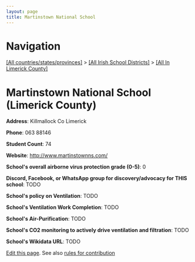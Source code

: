 ```yaml
---
layout: page
title: Martinstown National School
---
```

# Navigation

[[All countries/states/provinces]](../../..) > [[All Irish School Districts]](../..) > [[All In Limerick County]](..)

# Martinstown National School (Limerick County)

**Address**: Killmallock Co Limerick

**Phone**: 063 88146

**Student Count**: 74

**Website**: <http://www.martinstownns.com/>

**School's overall airborne virus protection grade (0-5)**: 0

**Discord, Facebook, or WhatsApp group for discovery/advocacy for THIS school**: TODO

**School's policy on Ventilation**: TODO

**School's Ventilation Work Completion**: TODO

**School's Air-Purification**: TODO

**School's CO2 monitoring to actively drive ventilation and filtration**: TODO

**School's Wikidata URL**: TODO


[Edit this page](https://github.com/ventilate-schools/Ireland/edit/main/./Limerick_County/Martinstown_National_School.md). See also [rules for contribution](../../../contribution-rules/)